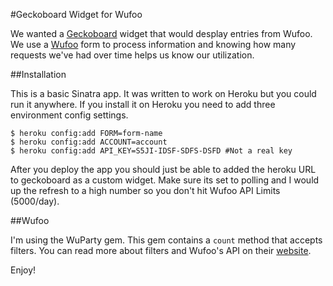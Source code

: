 #Geckoboard Widget for Wufoo

We wanted a [Geckoboard](http://geckoboard.com) widget that would desplay entries from Wufoo.  We use a [Wufoo](http://wufoo.com) form to process information and knowing how many requests we've had over time helps us know our utilization.  

##Installation

This is a basic Sinatra app.  It was written to work on Heroku but you could run it anywhere.  If you install it on Heroku you need to add three environment config settings.

    $ heroku config:add FORM=form-name
    $ heroku config:add ACCOUNT=account
    $ heroku config:add API_KEY=S5JI-IDSF-SDFS-DSFD #Not a real key

After you deploy the app you should just be able to added the heroku URL to geckoboard as a custom widget.  Make sure its set to polling and I would up the refresh to a high number so you don't hit Wufoo API Limits (5000/day). 

##Wufoo

I'm using the WuParty gem.  This gem contains a `count` method that accepts filters. You can read more about filters and Wufoo's API on their [website](http://wufoo.com/docs/api/v3/entries/get/#filter).

Enjoy!


